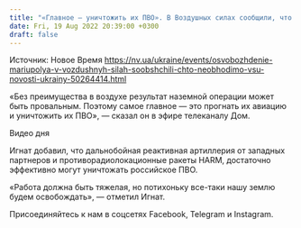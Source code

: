 ```yaml
---
title: "«Главное — уничтожить их ПВО». В Воздушных силах сообщили, что необходимо для освобождения Мариуполя от оккупантов"
date: Fri, 19 Aug 2022 20:39:00 +0300
draft: false
---
```

Источник: Новое Время https://nv.ua/ukraine/events/osvobozhdenie-mariupolya-v-vozdushnyh-silah-soobshchili-chto-neobhodimo-vsu-novosti-ukrainy-50264414.html


«Без преимущества в воздухе результат наземной операции может быть провальным. Поэтому самое главное — это прогнать их авиацию и уничтожить их ПВО», — сказал он в эфире телеканалу Дом.

 Видео дня   

Игнат добавил, что дальнобойная реактивная артиллерия от западных партнеров и противорадиолокационные ракеты HARM, достаточно эффективно могут уничтожать российское ПВО.

«Работа должна быть тяжелая, но потихоньку все-таки нашу землю будем освобождать», — отметил Игнат.

Присоединяйтесь к нам в соцсетях Facebook, Telegram и Instagram.
